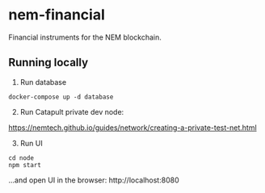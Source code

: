 # nem-financial
Financial instruments for the NEM blockchain.

## Running locally

1. Run database
```
docker-compose up -d database
```

2. Run Catapult private dev node:

https://nemtech.github.io/guides/network/creating-a-private-test-net.html

3. Run UI
```
cd node
npm start
```

...and open UI in the browser: http://localhost:8080

